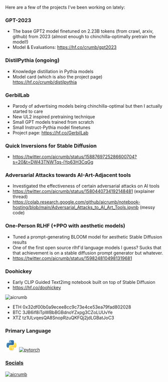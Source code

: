 Here are a few of the projects I've been working on lately:

### GPT-2023
- The base GPT2 model finetuned on 2.23B tokens (from crawl, arxiv, github) from 2023 (almost enough to chinchilla-optimally pretrain the model!)
- Model & Evaluations: https://hf.co/crumb/gpt2023

<!-- ### Nerd-100k (ongoing)
- New code + scientific article trained models with a custom 100k vocab size tokenizer
- Tokenizer: https://hf.co/crumb/100k-tokenizer-arxiv-github
- Models: *more coming soon*
  - https://huggingface.co/crumb/nerd100k-70m
- Hypotheses [intermediate]:
  - You need more than just code and scientific literature for reasoning abilities. -->

### DistilPythia (ongoing)
- Knowledge distillation in Pythia models
- Model card (which is also the project page) https://hf.co/crumb/distilpythia

### GerbilLab
- Parody of advertising models being chinchilla-optimal but then I actually started to care
- New UL2 inspired pretraining technique
- Small GPT models trained from scratch
- Small Instruct-Pythia model finetunes
- Project page: https://hf.co/GerbilLab

### Quick Inversions for Stable Diffusion

- https://twitter.com/aicrumb/status/1588769725286600704?s=20&t=DW43TNWTqs-lYp63H3CqGg

### Adversarial Attacks towards AI-Art-Adjacent tools

- Investigated the effectiveness of certain adversarial attacks on AI tools
- https://twitter.com/aicrumb/status/1580440734192148481 (explainer thread)
- https://colab.research.google.com/github/aicrumb/notebook-hosting/blob/main/Adversarial_Attacks_to_AI_Art_Tools.ipynb (messy code)

### One-Person RLHF (+PPO with aesthetic models)

- Tuned a prompt-generating BLOOM model for aesthetic Stable Diffusion results
- One of the first open source rlhf'd language models I guess? Sucks that that achievement is on a stable diffusion prompt generator but whatever.
- https://twitter.com/aicrumb/status/1598248104981319681

### Doohickey

- Early CLIP Guided Text2img notebook built on top of Stable Diffusion
- https://hf.co/doohickey

<p align="left"> <img src="https://komarev.com/ghpvc/?username=aicrumb&label=Profile%20views&color=0e75b6&style=flat" alt="aicrumb" /> </p>

- ETH 0x32df00b0a9ecee8cc9c73e4ce53ea79fad802028
- BTC 3JB6if8iTpWBbBGBdnoYZxpg3CZoLUUvYe
- XTZ tz1ULvqesQA8SnopRzuQKFQj2jdLGBatJoC3

### Primary Language
<p align="left">
<img src="https://raw.githubusercontent.com/devicons/devicon/master/icons/python/python-original.svg" alt="python" width="40" height="40"/> </a> <a href="https://pytorch.org/" target="_blank" rel="noreferrer"> <img src="https://www.vectorlogo.zone/logos/pytorch/pytorch-icon.svg" alt="pytorch" width="40" height="40"/>
</p>

### Socials
<p align="left">
<a href="https://twitter.com/aicrumb" target="blank"><img align="center" src="https://raw.githubusercontent.com/rahuldkjain/github-profile-readme-generator/master/src/images/icons/Social/twitter.svg" alt="aicrumb" height="30" width="40" /></a>
</p>
